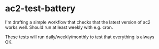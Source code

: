 # ac2-test-battery

I'm drafting a simple workflow that checks that the latest version of ac2 works well. Should run at least weekly with e.g. cron.


These tests will run daily/weekly/monthly to test that everything is always OK.